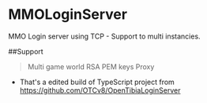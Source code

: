 # MMOLoginServer
MMO Login server using TCP - Support to multi instancies.

##Support
> Multi game world
> RSA PEM keys
> Proxy

- That's a edited build of TypeScript project from https://github.com/OTCv8/OpenTibiaLoginServer

